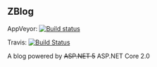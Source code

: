 ## ZBlog

AppVeyor: [![Build status](https://ci.appveyor.com/api/projects/status/4i2xiu14yi4yltla?svg=true)](https://ci.appveyor.com/project/Jeffiy/zblog-net)

Travis: [![Build Status](https://travis-ci.org/Jeffiy/ZBlog-Net.svg?branch=master)](https://travis-ci.org/Jeffiy/ZBlog-Net)

A blog powered by ~~ASP.NET 5~~ ASP.NET Core 2.0